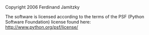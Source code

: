 Copyright 2006 Ferdinand Jamitzky

The software is licensed according to the terms of the PSF (Python Software Foundation) license found here: http://www.python.org/psf/license/